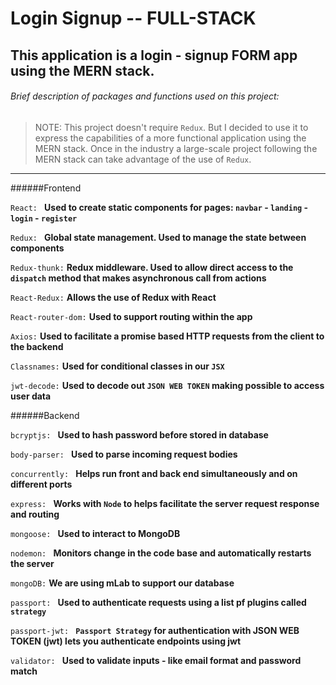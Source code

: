 # Login Signup -- FULL-STACK

## This application is a login - signup FORM app using the MERN stack.

###### Brief description of packages and functions used on this project:

> NOTE:
This project doesn't require `Redux`. But I decided to use it to express the capabilities of a more functional application using the MERN stack. Once in the industry a  large-scale project following the MERN stack can take advantage of the use of `Redux`.

---------------------------------------------
######Frontend

`React: `
**Used to create static components for pages: `navbar` - `landing` - `login` - `register`**

`Redux: `
**Global state management. Used to manage the state between components**

`Redux-thunk:`
**Redux middleware. Used to allow direct access to the `dispatch` method that makes asynchronous call from actions**

`React-Redux:`
**Allows the use of Redux with React**

`React-router-dom:`
**Used to support routing within the app**

`Axios:`
**Used to facilitate a promise based HTTP requests from the client to the backend**

`Classnames:`
**Used for conditional classes in our `JSX`**

`jwt-decode:`
**Used to decode out `JSON WEB TOKEN` making possible to access user data**

######Backend

`bcryptjs: `
**Used to hash password before stored in database**

`body-parser: `
**Used to parse incoming request bodies**

`concurrently: `
**Helps run front and back end simultaneously and on different ports**

`express: `
**Works with `Node` to helps facilitate the server request response and routing**

`mongoose: `
**Used to interact to MongoDB**

`nodemon: `
**Monitors change in the code base and automatically restarts the server**

`mongoDB:`
**We are using mLab to support our database**

`passport: `
**Used to authenticate requests using a list pf plugins called `strategy`**

`passport-jwt: `
**`Passport Strategy` for authentication with JSON WEB TOKEN (jwt) lets you authenticate endpoints using jwt**

`validator: `
**Used to validate inputs - like email format and password match**
